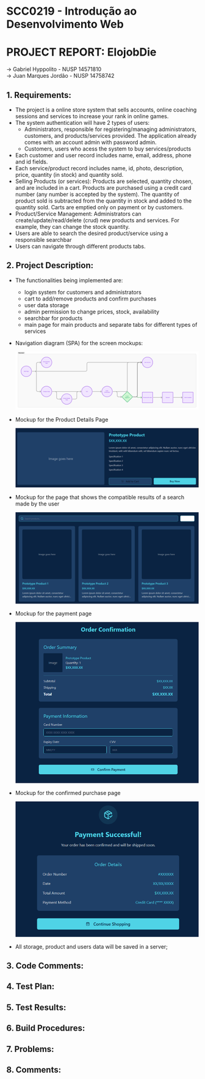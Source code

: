 # SCC0219 - Introdução ao Desenvolvimento Web <br/>

# PROJECT REPORT: ElojobDie
-> Gabriel Hyppolito - NUSP 14571810 </br>
-> Juan Marques Jordão - NUSP 14758742 </br>

## 1. Requirements:
  * The project is a online store system that sells accounts, online coaching sessions and services to increase your rank in online games.
  * The system authentication will have 2 types of users:
      - Administrators, responsible for registering/managing administrators, customers, and products/services provided. The application already comes with an account admin with password admin.
      - Customers, users who acess the system to buy services/products
  * Each customer and user record includes name, email, address, phone and id fields.
  * Each service/product record includes name, id, photo, description, price, quantity (in stock) and quantity sold.
  * Selling Products (or services): Products are selected, quantity chosen, and are included in a cart. Products are purchased using a credit card number (any number is accepted by the system). The quantity of product sold is subtracted from the quantity in stock and added to the quantity sold. Carts are emptied only on payment or by          customers.
  * Product/Service Management: Administrators can create/update/read/delete (crud) new products and services. For example, they can change the stock quantity.
  * Users are able to search the desired product/service using a responsible searchbar
  * Users can navigate through different products tabs.

## 2. Project Description:
  * The functionalities being implemented are:
     - login system for customers and administrators
     - cart to add/remove products and confirm purchases
     - user data storage
     - admin permission to change prices, stock, availability
     - searchbar for products
     - main page for main products and separate tabs for different types of services

   * Navigation diagram (SPA) for the screen mockups:
     <p align="center">
      <img src="naviDiagram.png" alt="Diagram"/>
     </p>

   * Mockup for the Product Details Page
     <p>
      <img src="prodDetails.png" alt="Details"/>
     </p>

   * Mockup for the page that shows the compatible results of a search made by the user
     <p>
      <img src="searchResult.png" alt="Search"/>
     </p>

   * Mockup for the payment page
     <p>
      <img src="orderPage.png" alt="Order"/>
     </p>

   * Mockup for the confirmed purchase page
     <p>
      <img src="confirmedPage.png" alt="Confirmed"/>
     </p>
     
   * All storage, product and users data will be saved in a server;

## 3. Code Comments:

## 4. Test Plan:

## 5. Test Results:

## 6. Build Procedures:

## 7. Problems:

## 8. Comments:
